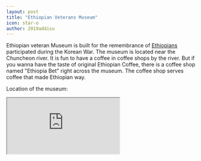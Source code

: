 ```yaml
---
layout: post
title: "Ethiopian Veterans Museum"
icon: star-o
author: 2019addisu
---
```


Ethiopian veteran Museum is built for the remembrance of [Ethiopians](https://en.wikipedia.org/wiki/Kagnew_Battalion) participated during the Korean War. 
The museum is located near the Chuncheon river. It is fun to have a coffee in coffee shops by the river. But if you wanna have the taste of original Ethiopian Coffee, there is a coffee shop named "Ethiopia Bet" right across the museum. 
The coffee shop serves coffee that made Ethiopian way.

Location of the museum:

<iframe src="https://www.google.com/maps/place/%EC%97%90%ED%8B%B0%EC%98%A4%ED%94%BC%EC%95%84%ED%95%9C%EA%B5%AD%EC%A0%84%EC%B0%B8%EC%A0%84%EA%B8%B0%EB%85%90%EA%B4%80/@37.8737606,127.7095892,17z/data=!3m1!4b1!4m5!3m4!1s0x3562e6881e18a7df:0xa109e845460f76d2!8m2!3d37.8737606!4d127.7117779"




